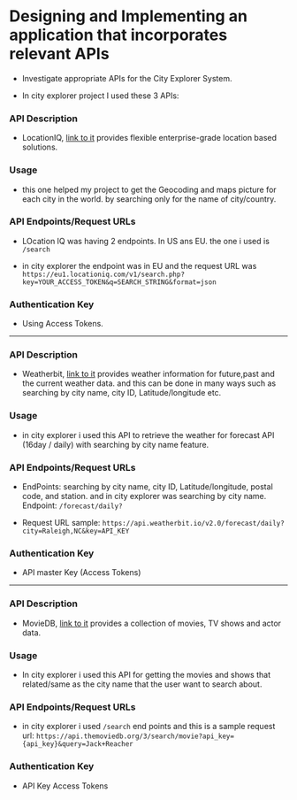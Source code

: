 # Designing and Implementing an application that incorporates relevant APIs

* Investigate appropriate APIs for the City Explorer System.

* In city explorer project I used these 3 APIs:

### API Description

* LocationIQ, [link to it](https://locationiq.com/) provides flexible enterprise-grade location based solutions.

### Usage

* this one helped my project to get the Geocoding and maps picture for each city in the world. by searching only for the name of city/country.

### API Endpoints/Request URLs

* LOcation IQ was having 2 endpoints. In US ans EU. the one i used is ```/search```

* in city explorer the endpoint was in EU and the request URL was
```https://eu1.locationiq.com/v1/search.php?key=YOUR_ACCESS_TOKEN&q=SEARCH_STRING&format=json```

### Authentication Key

* Using Access Tokens.

----------------------
### API Description

* Weatherbit, [link to it](https://www.weatherbit.io/api) provides weather information for future,past and the current weather data. and this can be done in many ways such as searching by city name, city ID, Latitude/longitude etc. 

### Usage

* in city explorer i used this API to retrieve the weather for forecast API (16day / daily) with searching by city name feature.

### API Endpoints/Request URLs

* EndPoints: searching by city name, city ID, Latitude/longitude, postal code, and station. and in city explorer was searching by city name. Endpoint: ```/forecast/daily?```

* Request URL sample: 
```https://api.weatherbit.io/v2.0/forecast/daily?city=Raleigh,NC&key=API_KEY```


### Authentication Key

* API master Key (Access Tokens)

-------------

### API Description

* MovieDB, [link to it](https://www.themoviedb.org/) provides a collection of movies, TV shows and actor data. 

### Usage

* In city explorer i used this API for getting the movies and shows that related/same as the city name that the user want to search about.
 
### API Endpoints/Request URLs

* in city explorer i used ```/search``` end points and this is a sample request url:
```https://api.themoviedb.org/3/search/movie?api_key={api_key}&query=Jack+Reacher```

### Authentication Key

* API Key Access Tokens